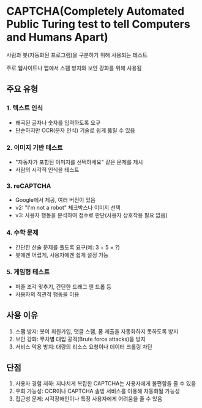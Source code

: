 # CAPTCHA(Completely Automated Public Turing test to tell Computers and Humans Apart)

사람과 봇(자동화된 프로그램)을 구분하기 위해 사용되는 테스트

주로 웹사이트나 앱에서 스팸 방지와 보안 강화를 위해 사용됨

## 주요 유형

### 1. 텍스트 인식

- 왜곡된 글자나 숫자를 입력하도록 요구
- 단순하지만 OCR(문자 인식) 기술로 쉽게 뚫릴 수 있음

### 2. 이미지 기반 테스트

- "자동차가 포함된 이미지를 선택하세요" 같은 문제를 제시
- 사람의 시각적 인식을 테스트

### 3. reCAPTCHA

- Google에서 제공, 여러 버전이 있음
- v2: "I'm not a robot" 체크박스나 이미지 선택
- v3: 사용자 행동을 분석하여 점수로 판단(사용자 상호작용 필요 없음)

### 4. 수학 문제

- 간단한 산술 문제를 풀도록 요구(예: 3 + 5 = ?)
- 봇에겐 어렵게, 사용자에겐 쉽게 설정 가능

### 5. 게임형 테스트

- 퍼즐 조각 맞추기, 간단한 드래그 앤 드롭 등
- 사용자의 직관적 행동을 이용

## 사용 이유

1. 스팸 방지: 봇이 회원가입, 댓글 스팸, 폼 제출을 자동화하지 못하도록 방지
2. 보안 강화: 무차별 대입 공격(Brute force attacks)을 방지
3. 서비스 악용 방지: 대량의 리소스 요청이나 데이터 크롤링 차단

## 단점

1. 사용자 경험 저하: 지나치게 복잡한 CAPTCHA는 사용자에게 불편함을 줄 수 있음
2. 우회 가능성: OCR이나 CAPTCHA 솔빙 서비스를 이용해 자동화될 가능성
3. 접근성 문제: 시각장애인이나 특정 사용자에게 어려움을 줄 수 있음

